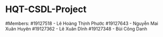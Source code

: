 # HQT-CSDL-Project

#Members: 
#19127518 - Lê Hoàng Thịnh Phước
#19127643 - Nguyễn Mai Xuân Huyên
#19127362 - Lê Xuân Dĩnh
#19127348 - Bùi Công Danh
